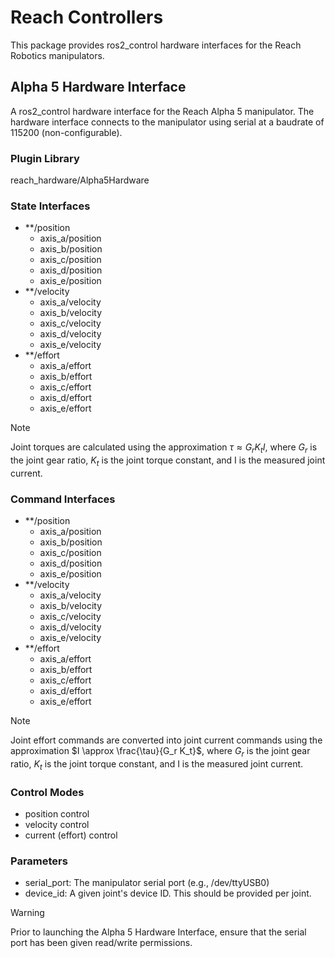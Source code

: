 # Reach Controllers

This package provides ros2_control hardware interfaces for the Reach Robotics
manipulators.

## Alpha 5 Hardware Interface

A ros2_control hardware interface for the Reach Alpha 5 manipulator. The
hardware interface connects to the manipulator using serial at a baudrate of
115200 (non-configurable).

### Plugin Library

reach_hardware/Alpha5Hardware

### State Interfaces

* **/position
  * axis_a/position
  * axis_b/position
  * axis_c/position
  * axis_d/position
  * axis_e/position
* **/velocity
  * axis_a/velocity
  * axis_b/velocity
  * axis_c/velocity
  * axis_d/velocity
  * axis_e/velocity
* **/effort
  * axis_a/effort
  * axis_b/effort
  * axis_c/effort
  * axis_d/effort
  * axis_e/effort

> [!NOTE]
> Joint torques are calculated using the approximation $\tau \approx G_r K_t I$,
> where $G_r$ is the joint gear ratio, $K_t$ is the joint torque constant, and
> I is the measured joint current.

### Command Interfaces

* **/position
  * axis_a/position
  * axis_b/position
  * axis_c/position
  * axis_d/position
  * axis_e/position
* **/velocity
  * axis_a/velocity
  * axis_b/velocity
  * axis_c/velocity
  * axis_d/velocity
  * axis_e/velocity
* **/effort
  * axis_a/effort
  * axis_b/effort
  * axis_c/effort
  * axis_d/effort
  * axis_e/effort

> [!NOTE]
> Joint effort commands are converted into joint current commands using the
> approximation $I \approx \frac{\tau}{G_r K_t}$, where $G_r$ is the joint gear
> ratio, $K_t$ is the joint torque constant, and I is the measured joint
> current.

### Control Modes

* position control
* velocity control
* current (effort) control

### Parameters

* serial_port: The manipulator serial port (e.g., /dev/ttyUSB0)
* device_id: A given joint's device ID. This should be provided per joint.

> [!WARNING]
> Prior to launching the Alpha 5 Hardware Interface, ensure that the serial
> port has been given read/write permissions.
